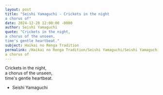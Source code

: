 ```yaml
---
layout: post
title: "Seishi Yamaguchi - Crickets in the night  
a chorus of"
date: 2024-12-28 12:00:00 -0000
author: Seishi Yamaguchi
quote: "Crickets in the night,  
a chorus of the unseen,  
time's gentle heartbeat."
subject: Haikai no Renga Tradition
permalink: /Haikai no Renga Tradition/Seishi Yamaguchi/Seishi Yamaguchi - Crickets in the night  
a chorus of
---
```


Crickets in the night,  
a chorus of the unseen,  
time's gentle heartbeat.

- Seishi Yamaguchi
